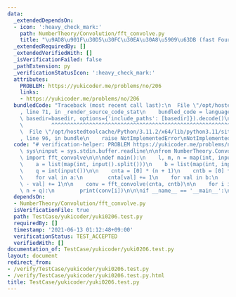 ```yaml
---
data:
  _extendedDependsOn:
  - icon: ':heavy_check_mark:'
    path: NumberTheory/Convolution/fft_convolve.py
    title: "\u9AD8\u901F\u30D5\u30FC\u30EA\u30A8\u5909\u63DB (fast Fourier transform)"
  _extendedRequiredBy: []
  _extendedVerifiedWith: []
  _isVerificationFailed: false
  _pathExtension: py
  _verificationStatusIcon: ':heavy_check_mark:'
  attributes:
    PROBLEM: https://yukicoder.me/problems/no/206
    links:
    - https://yukicoder.me/problems/no/206
  bundledCode: "Traceback (most recent call last):\n  File \"/opt/hostedtoolcache/Python/3.11.2/x64/lib/python3.11/site-packages/onlinejudge_verify/documentation/build.py\"\
    , line 71, in _render_source_code_stat\n    bundled_code = language.bundle(stat.path,\
    \ basedir=basedir, options={'include_paths': [basedir]}).decode()\n          \
    \         ^^^^^^^^^^^^^^^^^^^^^^^^^^^^^^^^^^^^^^^^^^^^^^^^^^^^^^^^^^^^^^^^^^^^^^^^^^^^^^^^^\n\
    \  File \"/opt/hostedtoolcache/Python/3.11.2/x64/lib/python3.11/site-packages/onlinejudge_verify/languages/python.py\"\
    , line 96, in bundle\n    raise NotImplementedError\nNotImplementedError\n"
  code: "# verification-helper: PROBLEM https://yukicoder.me/problems/no/206\nimport\
    \ sys\ninput = sys.stdin.buffer.readline\n\nfrom NumberTheory.Convolution.fft_convolve\
    \ import fft_convolve\n\n\ndef main():\n    l, m, n = map(int, input().split())\n\
    \    a = list(map(int, input().split()))\n    b = list(map(int, input().split()))\n\
    \    q = int(input())\n\n    cnta = [0] * (n + 1)\n    cntb = [0] * (n + 1)\n\
    \    for val in a:\n        cnta[val] += 1\n    for val in b:\n        cntb[n\
    \ - val] += 1\n\n    conv = fft_convolve(cnta, cntb)\n\n    for i in range(n,\
    \ n + q):\n        print(conv[i])\n\n\nif __name__ == '__main__':\n    main()\n"
  dependsOn:
  - NumberTheory/Convolution/fft_convolve.py
  isVerificationFile: true
  path: TestCase/yukicoder/yuki0206.test.py
  requiredBy: []
  timestamp: '2021-06-13 01:12:48+09:00'
  verificationStatus: TEST_ACCEPTED
  verifiedWith: []
documentation_of: TestCase/yukicoder/yuki0206.test.py
layout: document
redirect_from:
- /verify/TestCase/yukicoder/yuki0206.test.py
- /verify/TestCase/yukicoder/yuki0206.test.py.html
title: TestCase/yukicoder/yuki0206.test.py
---
```

